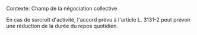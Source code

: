 Contexte: Champ de la négociation collective

En cas de surcroît d'activité, l'accord prévu à l'article L. 3131-2 peut prévoir une réduction de la durée du repos quotidien.